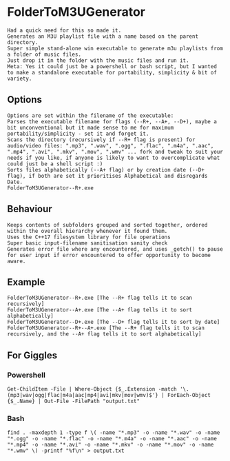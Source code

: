# FolderToM3UGenerator
    Had a quick need for this so made it.
    Generates an M3U playlist file with a name based on the parent directory.
    Super simple stand-alone win executable to generate m3u playlists from a folder of music files.
    Just drop it in the folder with the music files and run it.
    Meta: Yes it could just be a powershell or bash script, but I wanted to make a standalone executable for portability, simplicity & bit of variety.
    
## Options
	Options are set within the filename of the executable:
    Parses the executable filename for flags (--R+, --A+, --D+), maybe a bit unconventional but it made sense to me for maximum portability/simplicity - set it and forget it.
    Scans the directory (recursively if --R+ flag is present) for audio/video files: ".mp3", ".wav", ".ogg", ".flac", ".m4a", ".aac", ".mp4", ".avi", ".mkv", ".mov", ".wmv" ... fork and tweak to suit your needs if you like, if anyone is likely to want to overcomplicate what could just be a shell script :)
    Sorts files alphabetically (--A+ flag) or by creation date (--D+ flag), if both are set it prioritises Alphabetical and disregards Date.
    FolderToM3UGenerator--R+.exe

## Behaviour
    Keeps contents of subfolders grouped and sorted together, ordered within the overall hierarchy whenever it found them.
    Uses the C++17 filesystem library for file operations
    Super basic input-filename sanitisation sanity check
    Generates error file where any encountered, and uses _getch() to pause for user input if error encountered to offer opportunity to become aware.

## Example
    FolderToM3UGenerator--R+.exe [The --R+ flag tells it to scan recursively]
    FolderToM3UGenerator--A+.exe [The --A+ flag tells it to sort alphabetically]
    FolderToM3UGenerator--D+.exe [The --D+ flag tells it to sort by date]
    FolderToM3UGenerator--R+--A+.exe [The --R+ flag tells it to scan recursively, and the --A+ flag tells it to sort alphabetically]

## For Giggles
### Powershell
    Get-ChildItem -File | Where-Object {$_.Extension -match '\.(mp3|wav|ogg|flac|m4a|aac|mp4|avi|mkv|mov|wmv)$'} | ForEach-Object {$_.Name} | Out-File -FilePath "output.txt"
### Bash
    find . -maxdepth 1 -type f \( -name "*.mp3" -o -name "*.wav" -o -name "*.ogg" -o -name "*.flac" -o -name "*.m4a" -o -name "*.aac" -o -name "*.mp4" -o -name "*.avi" -o -name "*.mkv" -o -name "*.mov" -o -name "*.wmv" \) -printf "%f\n" > output.txt